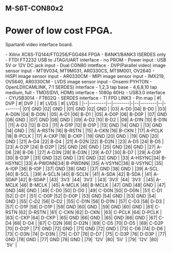 ## M-S6T-CON80x2

# Power of low cost FPGA.

Spartan6 video interface board.
<p>
- Xilinx XC6S-TQ144/FTG256/FGG484 FPGA
  - BANK1/BANK3 ISERDES only
- FTDI FT2232 USB to JTAG/UART interface
  - no PROM
- Power input : USB 5V or 12V DC jack input
- Dual CON80 intetface
  - DVP(Parallel video) image sensor input
    - MT9V034, MT9M031, AR0330CS, MT9M001, OV2640
  - HiSPI image sensor input
    - AR0330CM
  - MIPI image sensor input
    - IMX219, OV5640, AR0330CM
  - LVDS image sensor input
    - Onsemi PYHTON
  - OpenLDI(CAMLINK, 7:1 SERDES) interface
    - 1,2,3 tap base
    - 4,6,8,10 tap medium, full
  - TMDS(DVI, HDMI) interface
    - 1080p 60Hz
  - USB3.0 interface
    - CYUSB3014
    - FT602Q
  - SERDES interface
    - TI FPD LINK3
- Pin map
  | #| DVP    | #| DVP    | | #| LVDS   | #| LVDS   |
  |--|--------|--|--------|-|--|--------|--|--------|
  |01| GND    |02| GND    | |01| GND    |02| GND    |
  |03| A-D0   |04| B-D0   | |03| A-D0N  |04| B-D0N  | 
  |05| A-D1   |06| B-D1   | |05| A-D0P  |06| B-D0P  | 
  |07| GND    |08| GND    | |07| GND    |08| GND    | 
  |09| A-D2   |10| B-D2   | |09| A-D1N  |10| B-D1N  | 
  |11| A-D3   |12| B-D3   | |11| A-D1P  |12| B-D1P  | 
  |13| GND    |14| GND    | |13| GND    |14| GND    | 
  |15| A-RSTN |16| B-RSTN | |15| A-CKN  |16| B-CKN  | 
  |17| A-PCLK |18| B-PCLK | |17| A-CKP  |18| B-CKP  | 
  |19| GND    |20| GND    | |19| GND    |20| GND    | 
  |21| A-D4   |22| B-D4   | |21| A-D2N  |22| B-D2N  | 
  |23| A-D5   |24| B-D5   | |23| A-D2P  |24| B-D2P  | 
  |25| GND    |26| GND    | |25| GND    |26| GND    | 
  |27| A-D6   |28| B-D6   | |27| A-D3N  |28| B-D3N  | 
  |29| A-D7   |30| B-D7   | |29| A-D3P  |30| B-D3P  | 
  |31| GND    |32| GND    | |31| GND    |32| GND    | 
  |33| A-HSYNC|34| B-HSYNC| |33| A-PWDNN|34| B-PWDNN| 
  |35| A-VSYNC|36| B-VSYNC| |35| A-IOP  |36| B-IOP  | 
  |37| GND    |38| GND    | |37| GND    |38| GND    | 
  |39| A-SCL  |40| B-SCL  | |39| A-SCLN |40| B-SCLN | 
  |41| A-SDA  |42| B-SDA  | |41| A-SDAP |42| B-SDAP | 
  |43| `3V3`  |44| `3V3`  | |43| `3V3`  |44| `3V3`  | 
  |45| A-MCLK |46| B-MCLK | |45| A-MCLK |46| B-MCLK | 
  |47| GND    |48| GND    | |47| GND    |48| GND    | 
  |49| C-D0   |50| D-D0   | |49| C-D0N  |50| D-D0N  | 
  |51| C-D1   |52| D-D1   | |51| C-D0P  |52| D-D0P  | 
  |53| GND    |54| GND    | |53| GND    |54| GND    | 
  |55| C-D2   |56| D-D2   | |55| C-D1N  |56| D-D1N  | 
  |57| C-D3   |58| D-D3   | |57| C-D1P  |58| D-D1P  | 
  |59| GND    |60| GND    | |59| GND    |60| GND    | 
  |61| C-RSTN |62| D-RSTN | |61| C-CKN  |62| D-CKN  | 
  |63| C-PCLK |64| D-PCLK | |63| C-CKP  |64| D-CKP  | 
  |65| GND    |66| GND    | |65| GND    |66| GND    | 
  |67| C-D4   |68| D-D4   | |67| C-D2N  |68| D-D2N  | 
  |69| C-D5   |70| D-D5   | |69| C-D2P  |70| D-D2P  | 
  |71| GND    |72| GND    | |71| GND    |72| GND    | 
  |73| C-D6   |74| D-D6   | |73| C-D3N  |74| D-D3N  | 
  |75| C-D7   |76| D-D7   | |75| C-D3P  |76| D-D3P  | 
  |77| GND    |78| GND    | |77| GND    |78| GND    | 
  |79| `12V`  |80| `5V`   | |79| `12V`  |80| `5V`   | 
